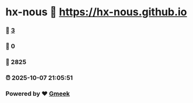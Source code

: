 # hx-nous :link: https://hx-nous.github.io 
### :page_facing_up: [3](https://hx-nous.github.io/tag.html) 
### :speech_balloon: 0 
### :hibiscus: 2825 
### :alarm_clock: 2025-10-07 21:05:51 
### Powered by :heart: [Gmeek](https://github.com/Meekdai/Gmeek)
